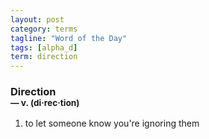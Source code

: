 ```yaml
---
layout: post
category: terms
tagline: "Word of the Day"
tags: [alpha_d]
term: direction
---
```


<h3>Direction<br/> <small>&mdash; v. (di<span>&middot;</span>rec<span>&middot;</span>tion)</small></h3>
<p><ol>
<li>to let someone know you're ignoring them</li>
</ol></p>
